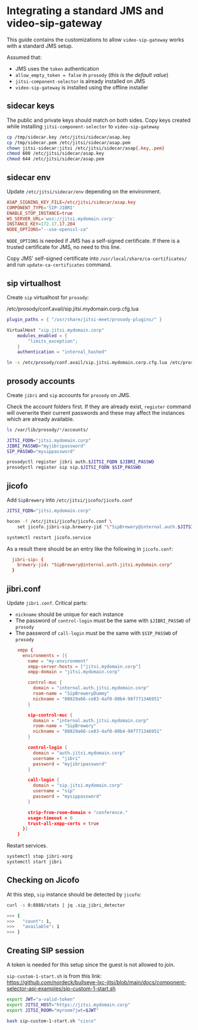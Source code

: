 # Integrating a standard JMS and video-sip-gateway

This guide contains the customizations to allow `video-sip-gateway` works with
a standard JMS setup.

Assumed that:

- JMS uses the `token` authentication
- `allow_empty_token = false` in `prosody` (_this is the default value_)
- `jitsi-component-selector` is already installed on JMS
- `video-sip-gateway` is installed using the offline installer

## sidecar keys

The public and private keys should match on both sides. Copy keys created while
installing `jitsi-component-selector` to `video-sip-gateway`

```bash
cp /tmp/sidecar.key /etc/jitsi/sidecar/asap.key
cp /tmp/sidecar.pem /etc/jitsi/sidecar/asap.pem
chown jitsi-sidecar:jitsi /etc/jitsi/sidecar/asap{.key,.pem}
chmod 600 /etc/jitsi/sidecar/asap.key
chmod 644 /etc/jitsi/sidecar/asap.pem
```

## sidecar env

Update `/etc/jitsi/sidecar/env` depending on the environment.

```conf
ASAP_SIGNING_KEY_FILE=/etc/jitsi/sidecar/asap.key
COMPONENT_TYPE='SIP-JIBRI'
ENABLE_STOP_INSTANCE=true
WS_SERVER_URL='wss://jitsi.mydomain.corp'
INSTANCE_KEY=172.17.17.204
NODE_OPTIONS="--use-openssl-ca"
```

`NODE_OPTIONS` is needed if JMS has a self-signed certificate. If there
is a trusted certificate for JMS, no need to this line.

Copy JMS' self-signed certificate into `/usr/local/share/ca-certificates/` and
run `update-ca-certificates` command.

## sip virtualhost

Create `sip` virtualhost for `prosody`:

/etc/prosody/conf.avail/sip.jitsi.mydomain.corp.cfg.lua

```lua
plugin_paths = { "/usr/share/jitsi-meet/prosody-plugins/" }

VirtualHost "sip.jitsi.mydomain.corp"
    modules_enabled = {
        "limits_exception";
    }
    authentication = "internal_hashed"
```

```bash
ln -s /etc/prosody/conf.avail/sip.jitsi.mydomain.corp.cfg.lua /etc/prosody/conf.d/
```

## prosody accounts

Create `jibri` and `sip` accounts for `prosody` on JMS.

Check the account folders first. If they are already exist, `register` command
will overwrite their current passwords and these may affect the instances which
are already available.

```bash
ls /var/lib/prosody/*/accounts/

JITSI_FQDN="jitsi.mydomain.corp"
JIBRI_PASSWD="myjibripassword"
SIP_PASSWD="mysippassword"

prosodyctl register jibri auth.$JITSI_FQDN $JIBRI_PASSWD
prosodyctl register sip sip.$JITSI_FQDN $SIP_PASSWD
```

## jicofo

Add `SipBrewery` into `/etc/jitsi/jicofo/jicofo.conf`

```bash
JITSI_FQDN="jitsi.mydomain.corp"

hocon -f /etc/jitsi/jicofo/jicofo.conf \
    set jicofo.jibri-sip.brewery-jid "\"SipBrewery@internal.auth.$JITSI_FQDN\""

systemctl restart jicofo.service
```

As a result there should be an entry like the following in `jicofo.conf`:

```conf
  jibri-sip: {
    brewery-jid: "SipBrewery@internal.auth.jitsi.mydomain.corp"
  }
```

## jibri.conf

Update `jibri.conf`. Critical parts:

- `nickname` should be unique for each instance
- The password of `control-login` must be the same with `$JIBRI_PASSWD` of
  `prosody`
- The password of `call-login` must be the same with `$SIP_PASSWD` of `prosody`

```conf
    xmpp {
      environments = [{
        name = "my-environment"
        xmpp-server-hosts = ["jitsi.mydomain.corp"]
        xmpp-domain = "jitsi.mydomain.corp"

        control-muc {
          domain = "internal.auth.jitsi.mydomain.corp"
          room-name = "SipBreweryDummy"
          nickname = "08829a66-ce83-4af0-80b4-98f771346951"
        }

        sip-control-muc {
          domain = "internal.auth.jitsi.mydomain.corp"
          room-name = "SipBrewery"
          nickname = "08829a66-ce83-4af0-80b4-98f771346951"
        }

        control-login {
          domain = "auth.jitsi.mydomain.corp"
          username = "jibri"
          password = "myjibripassword"
        }

        call-login {
          domain = "sip.jitsi.mydomain.corp"
          username = "sip"
          password = "mysippassword"
        }

        strip-from-room-domain = "conference."
        usage-timeout = 0
        trust-all-xmpp-certs = true
      }]
    }
```

Restart services.

```bash
systemctl stop jibri-xorg
systemctl start jibri
```

## Checking on Jicofo

At this step, `sip` instance should be detected by `jicofo`:

```bash
curl -s 0:8888/stats | jq .sip_jibri_detector

>>> {
>>>   "count": 1,
>>>   "available": 1
>>> }
```

## Creating SIP session

A token is needed for this setup since the guest is not allowed to join.

`sip-custom-1-start.sh` is from this link:
https://github.com/nordeck/bullseye-lxc-jitsi/blob/main/docs/component-selector-api-examples/sip-custom-1-start.sh

```bash
export JWT="a-valid-token"
export JITSI_HOST="https://jitsi.mydomain.corp"
export JITSI_ROOM="myroom?jwt=$JWT"

bash sip-custom-1-start.sh "cisco"
```

